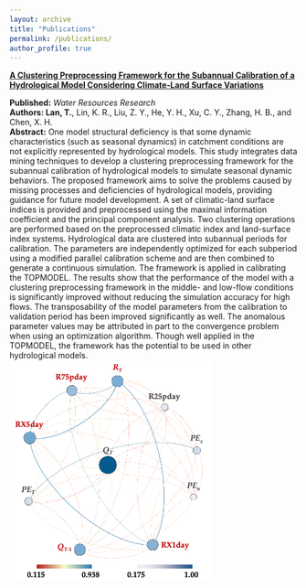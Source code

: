 ```yaml
---
layout: archive
title: "Publications"
permalink: /publications/
author_profile: true
---
```


**[A Clustering Preprocessing Framework for the Subannual Calibration of a Hydrological Model Considering Climate‐Land Surface Variations](https://doi.org/10.1029/2018wr023160)**<br>

**Published:** *Water Resources Research*<br>
**Authors: Lan, T.**, Lin, K. R., Liu, Z. Y., He, Y. H., Xu, C. Y., Zhang, H. B., and Chen, X. H.<br>
**Abstract:** One model structural deficiency is that some dynamic characteristics (such as seasonal dynamics) in catchment conditions are not explicitly represented by hydrological models. This study integrates data mining techniques to develop a clustering preprocessing framework for the subannual calibration of hydrological models to simulate seasonal dynamic behaviors. The proposed framework aims to solve the problems caused by missing processes and deficiencies of hydrological models, providing guidance for future model development. A set of climatic-land surface indices is provided and preprocessed using the maximal information coefficient and the principal component analysis. Two clustering operations are performed based on the preprocessed climatic index and land-surface index systems. Hydrological data are clustered into subannual periods for calibration. The parameters are independently optimized for each subperiod using a modified parallel calibration scheme and are then combined to generate a continuous simulation. The framework is applied in calibrating the TOPMODEL. The results show that the performance of the model with a clustering preprocessing framework in the middle- and low-flow conditions is significantly improved without reducing the simulation accuracy for high flows. The transposability of the model parameters from the calibration to validation period has been improved significantly as well. The anomalous parameter values may be attributed in part to the convergence problem when using an optimization algorithm. Though well applied in the TOPMODEL, the framework has the potential to be used in other hydrological models.<br>
<img src='/images/paper1.png'>
